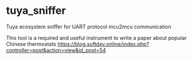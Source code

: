 # tuya_sniffer
Tuya ecosystem sniffer for UART protocol mcu2mcu communication

This tool is a required and useful instrument to write a paper about popular Chinese thermostats https://blog.softdev.online/index.php?controller=post&action=view&id_post=54
